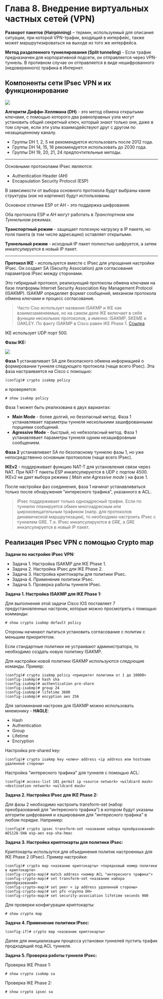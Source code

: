 # Глава 8. Внедрение виртуальных частных сетей (VPN)

**Разворот пакетов (Hairpinning)** – термин, используемый для описания ситуации, при которой VPN-трафик, входящий в интерфейс, также может маршрутизироваться на выходе из того же интерфейса.

**Метод разделенного туннелирования (Split tunneling)** - Если трафик предназначен для корпоративной подсети, он отправляется через VPN-туннель. В противном случае он отправляется в виде нешифрованного (недоверенного) трафика в Интернет.

## Компоненты сети IPsec VPN и их функционирование

![](img/IPSec_structure.png)

**Алгоритм Диффи-Хеллмана (DH)** - это метод обмена открытыми ключами, с помощью которого два равноправных узла могут установить общий секретный ключ, который знают только они, даже в том случае, если эти узлы взаимодействуют друг с другом по незащищенному каналу. 
- Группы DH 1, 2, 5 не рекомендуется использовать после 2012 года.
- Группы DH 14, 15, 16 рекомендуется использовать до 2030 года.
- Группы DH 19, 20, 21, 24 предпочтительные методы.

***

Основными протоколами IPsec являются:
- Authentication Header (AH)
- Encapsulation Security Protocol (ESP)

В зависимости от выбора основного протокола будут выбраны какие структуры (_как на картинке_) будут использованы.

Основное отличие ESP от AH - это поддержка шифрования.

Оба протокола ESP и AH могут работать в *Транспортном* или *Туннельном* режимах. 

**Транспортный режим** - защищает полезную нагрузку в IP пакете, но поля пакета (в том числе адресацию) оставляет открытыми. 

**Туннельный режим** - исходный IP пакет полностью шифруется, а затем инкапсулируется в новый IP пакет.

***

**Протокол IKE** - используется вместе с IPsec для упрощения настройки IPsec. Он создает SA (Security Association) для согласования параметров IPsec между сторонами. 

Это гибридный протокол, реализующий протоколы обмена ключами на базе платформы Internet Security Association Key Management Protocol (ISAKMP). ISAKMP определяет формат сообщений, механизм протокола обмена ключами и процесс согласования.

>Часто Ciso использует названия ISAKMP и IKE как взаимозаменяемые, но на самом деле IKE включает в себя функции нескольких протоколов, а именно: ISAKMP, SKEME и OAKLEY. По факту ISAKMP в Cisco равен IKE Phase 1. [Ссылка](https://networkengineering.stackexchange.com/questions/1/whats-the-difference-between-ike-and-isakmp)


IKE использует UDP порт 500.

**Фазы IKE:**

![](img/IKE_phases.png)

**Фаза 1** устанавливает SA для безопасного обмена информацией о формировании туннеля следующего протокола (чаще всего IPsec). Эта фаза настраивается на Cisco с помощью: 

``` (config)# crypto isakmp policy ```

и проверяется: 

``` # show isakmp policy ```

Фаза 1 может быть реализована в двух вариантах:
- **Main Mode** - более долгий, но безопасный метод. Фаза 1 устанавлявает параметры туннеля несколькими зашифрованными порциями сообщений.
- **Agressive Mode** - быстрый, но небезопасный метод. Фаза 1 устанавлявает параметры туннеля одним незашифровным сообщением.

**Фаза 2** устанавливает SA по безопасному туннелю фазы 1, но уже непосредственно основным протоколом (чаще всего IPsec).

**IKEv2** - поддерживает функцию NAT-T для установления связи через NAT. При NAT-T пакеты ESP инкапсулируются в UDP с портом 4500. IKEv2 не дает выбора режима ( _Main или Agressive mode_ ) на фазе 1.

После настройки фаз соединения, фаза 1 начинат устанавливаться только после обнаружения "интересного трафика", указанного в ACL.

>IPsec поддерживает только одноадресный трафик. Если по туннелю планируется обмен многоадресным или широковещательным трафиком (напр. для протоколов динамической маршрутизации), то необходимо настроить IPsec с туннелем GRE. Т.е. IPsec инкапсулируются в GRE, а GRE инкапсулируется в новый IP пакет.

## Реализация IPsec VPN с помощью Crypto map

**Задачи по настройке IPsec VPN:**

- Задача 1. Настройка ISAKMP для IKE Phase 1.
- Задача 2. Настройка IPsec для IKE Phase 2.
- Задача 3. Настройка криптокарты для политики IPsec.
- Задача 4. Применение политики IPsec.
- Задача 5. Проверка работы туннеля IPsec.

**Задача 1. Настройка ISAKMP для IKE Phase 1:**

Для выполнения этой задачи Cisco IOS поставляет 7 предустановленных настроек, которые можно просмотреть с помощью комманды:

``` # show crypto isakmp default policy ```

Стороны начинают пытаться установить согласование с политик с меньшим приоритетом.

Если стандартные политики не устраивают администратора, то необходимо создать новую политику ISAKMP.

Для настройки новой политики ISAKMP используются следующие команды. Пример:

```
(config)# crypto isakmp policy <приоритет политики от 1 до 10000>
(config-isakmp)# hash sha
(config-isakmp)# authentication pre-share
(config-isakmp)# group 24
(config-isakmp)# lifetime 3600
(config-isakmp)# encyption aes 256
```

Для запоминания настроек для ISAKMP можно использовать мнемонику - **HAGLE**:

- Hash
- Authentication
- Group
- Lifetime
- Encryption

Настройка pre-shared key:

``` (config)# crypto isakmp key <ключ> address <ip address или hostname удаленной стороны> ```

Настройка "интересного трафика" для туннеля с помощью ACL:

``` (config)# access-list 101 permit ip <source network> <wildcard mask> <destination network> <wildcard mask> ```

**Задача 2. Настройка IPsec для IKE Phase 2:**

Для фазы 2 необходимо настроить transform-set (набор преобразований для "интересного трафика") в котором будут указаны алгоритм шифрования и хэширования для "интересного трафика" в любом порядке. Например:

``` (config)# crypto ipsec transform-set <название набора преобразований> AES128-SHA esp-aes esp-sha-hmac ```

**Задача 3. Настройка криптокарты для политики IPsec:**

Криптокарты использутся для объединения политик настроенных для IKE Phase 2 (IPsec). Пример настройки:

```
(config)# crypto map <название криптокарты> <порядковый номер политики в криптокарте>
(config-crypto-map)# match address <номер ACL "интересного трафика">
(config-crypto-map)# set transform-set <название набора преобразований>
(config-crypto-map)# set peer < ip address удаленной стороны>
(config-crypto-map)# set pfs <группа DH>
(config-crypto-map)# set security-association lifetime seconds 900
```

Для проверки конфигурации криптокарты:

``` # show crypto map ```

**Задача 4. Применение политики IPsec:**

```(config-if)# crypto map <название криптокарты> ```

Далее для инициализации процесса установки туннелей пустить трафик продходящий под ACL туннеля.

**Задача 5. Проверка работы туннеля IPsec:**

Проверка IKE Phase 1:

``` # show crypto isakmp sa ```

Проверка IKE Phase 2:

``` # show crypto ipsec sa ```